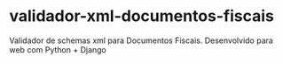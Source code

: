 # validador-xml-documentos-fiscais
Validador de schemas xml para Documentos Fiscais. Desenvolvido para web com Python + Django
